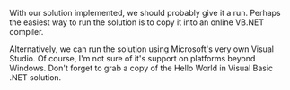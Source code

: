 With our solution implemented, we should probably give it a run. Perhaps the easiest
way to run the solution is to copy it into an online VB.NET compiler.

Alternatively, we can run the solution using Microsoft's very own Visual Studio.
Of course, I'm not sure of it's support on platforms beyond Windows. Don't forget
to grab a copy of the Hello World in Visual Basic .NET solution.

